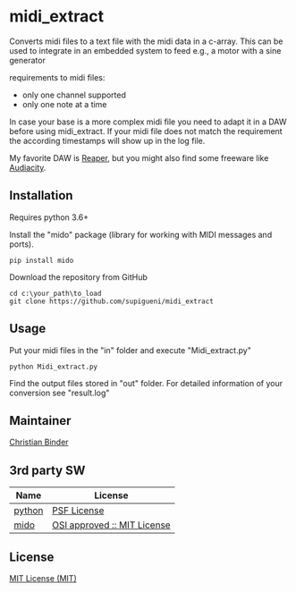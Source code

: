 # midi_extract

Converts midi files to a text file with the midi data in a c-array.
This can be used to integrate in an embedded system to feed e.g., a motor with a sine generator

requirements to midi files:
- only one channel supported
- only one note at a time

In case your base is a more complex midi file you need to adapt it in a DAW before using midi_extract. If your midi file does not match the requirement the according timestamps will show up in the log file.

My favorite DAW is [Reaper](https://www.reaper.fm/), but you might also find some freeware like [Audiacity](https://www.audacity.de/).

## Installation

Requires python 3.6+

Install the "mido" package (library for working with MIDI messages and ports).

    pip install mido

Download the repository from GitHub

    cd c:\your_path\to_load
    git clone https://github.com/supigueni/midi_extract

## Usage
Put your midi files in the "in" folder and execute "Midi_extract.py"

    python Midi_extract.py
Find the output files stored in "out" folder. For detailed information of your conversion see "result.log"

## Maintainer

[Christian Binder](https://github.com/supigueni)


## 3rd party SW
|Name|License
|----|-------
|[python](https://www.python.org/)|[PSF License](https://docs.python.org/3/license.html)
|[mido](https://pypi.org/project/mido/)|[OSI approved :: MIT License](https://pypi.org/search/?c=License+%3A%3A+OSI+Approved+%3A%3A+MIT+License)

## License
[MIT License (MIT)](https://github.com/supigueni/midi_extract/blob/master/LICENSE.txt)
